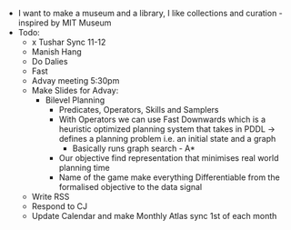 - I want to make a museum and a library, I like collections and curation - inspired by MIT Museum
- Todo:
    - x Tushar Sync 11-12
    - Manish Hang
    - Do Dalies
    - Fast
    - Advay meeting 5:30pm
    - Make Slides for Advay:
        - Bilevel Planning
            - Predicates, Operators, Skills and Samplers
            - With Operators we can use Fast Downwards which is a heuristic optimized planning system that takes in PDDL -> defines a planning problem i.e. an initial state and a graph
                - Basically runs graph search - A*
            - Our objective find representation that minimises real world planning time
            - Name of the game make everything Differentiable from the formalised objective to the data signal
    - Write RSS
    - Respond to CJ
    - Update Calendar and make Monthly Atlas sync 1st of each month
